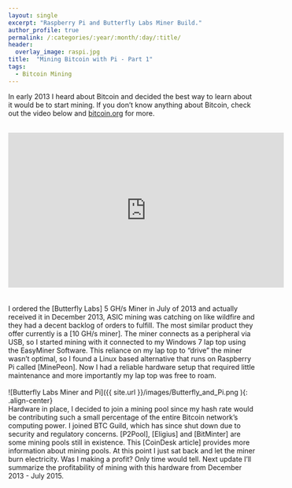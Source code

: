 ```yaml
---
layout: single
excerpt: "Raspberry Pi and Butterfly Labs Miner Build."
author_profile: true
permalink: /:categories/:year/:month/:day/:title/
header:
  overlay_image: raspi.jpg
title:  "Mining Bitcoin with Pi - Part 1"
tags:
  - Bitcoin Mining
---
```

In early 2013 I heard about Bitcoin and decided the best way to learn about it would be to start mining. If you don’t know anything about Bitcoin, check out the video below and [bitcoin.org] for more.
<br><br>
<iframe width="560" height="315" src="https://www.youtube.com/embed/Gc2en3nHxA4" frameborder="0" style="display: block; margin: 0 auto" allowfullscreen></iframe>
<br><br>
I ordered the [Butterfly Labs] 5 GH/s Miner in July of 2013 and actually received it in December 2013, ASIC mining was catching on like wildfire and they had a decent backlog of orders to fulfill. The most similar product they offer currently is a [10 GH/s miner]. The miner connects as a peripheral via USB, so I started mining with it connected to my Windows 7 lap top using the EasyMiner Software. This reliance on my lap top to “drive” the miner wasn’t optimal, so I found a Linux based alternative that runs on Raspberry Pi called [MinePeon]. Now I had a reliable hardware setup that required little maintenance and more importantly my lap top was free to roam.
<br><br>
![Butterfly Labs Miner and Pi]({{ site.url }}/images/Butterfly_and_Pi.png ){: .align-center}     
<br>
Hardware in place, I decided to join a mining pool since my hash rate would be contributing such a small percentage of the entire Bitcoin network’s computing power. I joined BTC Guild, which has since shut down due to security and regulatory concerns. [P2Pool], [Eligius] and [BitMinter] are some mining pools still in existence. This [CoinDesk article] provides more information about mining pools.
At this point I just sat back and let the miner burn electricity. Was I making a profit? Only time would tell. Next update I’ll summarize the profitability of mining with this hardware from December 2013 - July 2015.

[bitcoin.org]: https://bitcoin.org
[Butterfly Labs]: http://www.butterflylabs.com/
[10 GH/s miner]: http://www.butterflylabs.com/
[MinePeon]: https://minepeon.com/
[P2Pool]: http://p2pool.org/
[Eligius]: http://eligius.st/~gateway/
[BitMinter]: https://bitminter.com/
[CoinDesk article]: http://www.coindesk.com/information/get-started-mining-pools/
